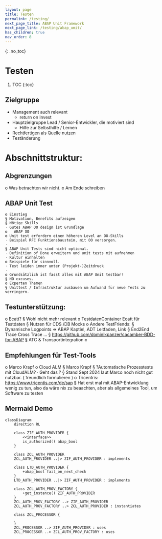 ```yaml
---
layout: page
title: Testen
permalink: /testing/
next_page_title: ABAP Unit Framework
next_page_link: /testing/abap_unit/
has_children: true
nav_order: 8
---
```


{: .no_toc}
# Testen

1. TOC
{:toc}


## Zielgruppe
- Management auch relevant
    - return on Invest 
- Hauptzielgruppe Lead / Senior-Entwickler, die motiviert sind 
    - Hilfe zur Selbsthilfe / Lernen
- Rechtfertigen als Quelle nutzen 
- Teständerung


# Abschnittstruktur: 
## Abgrenzungen 
o Was betrachten wir nicht. 
o Am Ende schreiben 
## ABAP Unit Test
    o Einstieg
    § Motivation, Benefits aufzeigen
    § Nötige Skills
    · Gutes ABAP OO design ist Grundlage 
    o	ABAP OO 
    o Unit test erfordern einen höheren Level an OO-Skills 
    · Beispiel RFC Funktionsbaustein, mit OO versorgen.
    · 
    § ABAP Unit Tests sind nicht optional.
    · Definition of Done erweitern und unit tests mit aufnehmen
    · Kultur einhalten
    o Beispiele für sinnvoll.
    · Test leiden immer unter (Projekt-)Zeitdruck 
    · 
    o Grundsätzlich ist fasst alles mit ABAP Unit testbar! 
    § NO excuses. 
    o Experten Themen 
    § Unittest / Infrastruktur ausbauen um Aufwand für neue Tests zu verringern. 
## Testunterstützung:
o Ecatt? 
§ Wohl nicht mehr relevant
o TestdatenContainer Ecatt für Testdaten 
§ Nutzen für CDS /DB Mocks
o Andere TestFriends:
§ Dynamische Logpoints => ABAP Kaptiel, ADT Leitfaden,  Link 
§ End2End Trace Cross Trace  …
§ https://github.com/dominikpanzer/cacamber-BDD-for-ABAP
§ ATC &  Transportintegration
o 
## Empfehlungen für Test-Tools
o Marco Krapf 
o Cloud ALM
§ Marco Krapf 
§ ?Automatische Prozesstests mit CloudALM? 
· Geht das ? 
§ Stand Sept 2024 laut Marco noch nicht gut nutzbar. ( freundlich formulieren ) 
o Tricentris: https://www.tricentis.com/de/sap
§ Hat erst mal mit ABAP-Entwicklung wenig zu tun, also da wäre nix zu beaachten, aber als allgemeines Tool, um Software zu testen

## Mermaid Demo

```mermaid
classDiagram
    direction RL

    class ZIF_AUTH_PROVIDER {
        <<interface>>
        is_authorized() abap_bool
    }

    class ZCL_AUTH_PROVIDER
    ZCL_AUTH_PROVIDER ..|> ZIF_AUTH_PROVIDER : implements

    class LTD_AUTH_PROVIDER {
        +abap_bool fail_on_next_check
    }
    LTD_AUTH_PROVIDER ..|> ZIF_AUTH_PROVIDER : implements

    class ZCL_AUTH_PROV_FACTORY {
        +get_instance() ZIF_AUTH_PROVIDER
    }
    ZCL_AUTH_PROV_FACTORY ..> ZIF_AUTH_PROVIDER
    ZCL_AUTH_PROV_FACTORY ..> ZCL_AUTH_PROVIDER : instantiates

    class ZCL_PROCESSOR {
        
    }
    ZCL_PROCESSOR ..> ZIF_AUTH_PROVIDER : uses
    ZCL_PROCESSOR ..> ZCL_AUTH_PROV_FACTORY : uses
```
